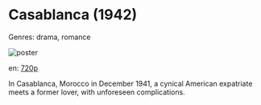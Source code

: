 # Casablanca (1942)

Genres: drama, romance

![poster](http://image.tmdb.org/t/p/w500/wOBKAoUJZb5qTsWv5XXvVV2vUzz.jpg)

en:
  [720p](magnet:?xt=urn:btih:487B57A38963B9C0BACD42F43A31FC1BCDAF5E95&tr=udp://glotorrents.pw:6969/announce&tr=udp://tracker.opentrackr.org:1337/announce&tr=udp://torrent.gresille.org:80/announce&tr=udp://tracker.openbittorrent.com:80&tr=udp://tracker.coppersurfer.tk:6969&tr=udp://tracker.leechers-paradise.org:6969&tr=udp://p4p.arenabg.ch:1337&tr=udp://tracker.internetwarriors.net:1337)
  


In Casablanca, Morocco in December 1941, a cynical American expatriate meets a former lover, with unforeseen complications.